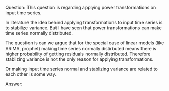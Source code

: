 Question: This question is regarding applying power transformations on input time series.

In literature the idea behind applying transformations to input time series is to stabilize variance. But I have seen that power transformations can make time series normally distributed.

The question is can we argue that for the special case of linear models (like ARIMA, prophet) making time series normally distirbuted means there is higher probability of getting residuals normally distributed. Therefore stablizing variance is not the only reason for applying transformations.

Or making input time series normal and stablizing variance are related to each other is some way.

Answer: